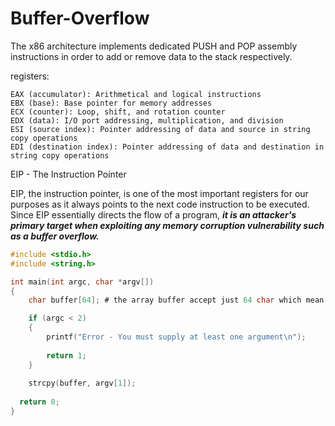 # Buffer-Overflow

The x86 architecture implements dedicated PUSH and POP assembly instructions in order to add or remove data to the stack respectively.

registers: 

    EAX (accumulator): Arithmetical and logical instructions
    EBX (base): Base pointer for memory addresses
    ECX (counter): Loop, shift, and rotation counter
    EDX (data): I/O port addressing, multiplication, and division
    ESI (source index): Pointer addressing of data and source in string copy operations
    EDI (destination index): Pointer addressing of data and destination in string copy operations

EIP - The Instruction Pointer 

EIP, the instruction pointer, is one of the most important registers for our purposes as it always points to the next code instruction to be executed. 
Since EIP essentially directs the flow of a program, 
***it is an attacker's primary target when exploiting any memory corruption vulnerability such as a buffer overflow.*** 


```C
#include <stdio.h>
#include <string.h>

int main(int argc, char *argv[])
{
	char buffer[64]; # the array buffer accept just 64 char which mean which mean 64 byte in the stack .

	if (argc < 2)
	{
		printf("Error - You must supply at least one argument\n");
		
		return 1;
	}
	
	strcpy(buffer, argv[1]);
	
  return 0;
}

```
